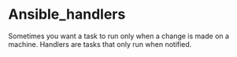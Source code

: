 # Ansible_handlers
Sometimes you want a task to run only when a change is made on a machine. Handlers are tasks that only run when notified.
